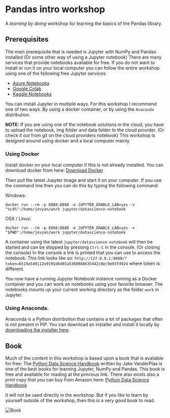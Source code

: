# Pandas intro workshop

A _learning by doing_ workshop for learning the basics of the Pandas library.

## Prerequisites

The main prerequisite that is needed is Jupyter with NumPy and Pandas installed (Or some other way of using a Jupyter notebook) There are many services that provide notebooks available for free. 
If you do not want to install or run it on your local computer you can follow the entire workshop using one of the following free Jupyter services:

 - [Azure Notebooks](https://notebooks.azure.com/)
 - [Google Colab](https://colab.research.google.com/notebooks/)
 - [Kaggle Notebooks](https://www.kaggle.com/kernels)

You can install Jupyter in multiple ways. For this workshop I recommend one of two ways. By using a docker container, or by using the `Anaconda` distribution.

**NOTE:** If you are using one of the notebook solutions in the cloud, you have to upload the notebook, img folder and data folder to the cloud provider. (Or check it out from git on the cloud providers notebook) This workshop is designed around using docker and a local computer mainly.

### Using Docker
Install docker on your local computer if this is not already installed. You can download docker from here: [Download Docker](https://download.docker.com/win/stable/Docker%20for%20Windows%20Installer.exe)

Then pull the latest Jupyter image and start it on your computer. If you use the command line then you can do this by typing the following command: 

Windows:
```
docker run --rm -p 8888:8888 -e JUPYTER_ENABLE_LAB=yes -v "%cd%":/home/jovyan/work jupyter/datascience-notebook
```

OSX / Linux:

```
docker run --rm -p 8888:8888 -e JUPYTER_ENABLE_LAB=yes -v "$PWD":/home/jovyan/work jupyter/datascience-notebook
```

A container using the latest `jupyter/datascience-notebook` will then be started and can be stopped by pressing `Ctrl-C` in the console. (Or closing the console) In the console a link is printed that you can use to access the notebook. This link looks like so: `http://127.0.0.1:8888/?token=6519a549112e9191d6485a5360980635442c8ec9e03f4924` where token is different. 

You now have a running Jupyter Notebook instance running as a Docker container and you can work on notebooks using your favorite browser. The notebooks mounts up your current working directory as the folder `work` in Jupyter.


### Using Anaconda.

Anaconda is a Python distribution that contains a lot of packages that often is not present in PiP. You can download an installer and install it locally by [downloading the installer here](https://www.anaconda.com/distribution/#download-section).


## Book

Much of the content in this workshop is based upon a book that is available for free: The [Python Data Science Handbook](https://jakevdp.github.io/PythonDataScienceHandbook/) written by Jake VanderPlas is one of the best books for learning Jupyter, NumPy and Pandas. This book is free and available for reading at the previous link. There also exists also a print copy that you can buy from Amazon here: [Python Data Science Handbook](https://www.amazon.com/_/dp/1491912057)

It will not be used directly in the workshop. But if you like to learn by yourself outside of the workshop, then this is a very good book to read.

![Book](https://jakevdp.github.io/PythonDataScienceHandbook/figures/PDSH-cover.png)
